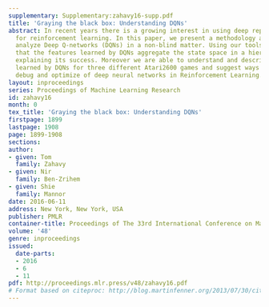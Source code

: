 ```yaml
---
supplementary: Supplementary:zahavy16-supp.pdf
title: 'Graying the black box: Understanding DQNs'
abstract: In recent years there is a growing interest in using deep representations
  for reinforcement learning. In this paper, we present a methodology and tools to
  analyze Deep Q-networks (DQNs) in a non-blind matter. Using our tools we reveal
  that the features learned by DQNs aggregate the state space in a hierarchical fashion,
  explaining its success. Moreover we are able to understand and describe the policies
  learned by DQNs for three different Atari2600 games and suggest ways to interpret,
  debug and optimize of deep neural networks in Reinforcement Learning.
layout: inproceedings
series: Proceedings of Machine Learning Research
id: zahavy16
month: 0
tex_title: 'Graying the black box: Understanding DQNs'
firstpage: 1899
lastpage: 1908
page: 1899-1908
sections: 
author:
- given: Tom
  family: Zahavy
- given: Nir
  family: Ben-Zrihem
- given: Shie
  family: Mannor
date: 2016-06-11
address: New York, New York, USA
publisher: PMLR
container-title: Proceedings of The 33rd International Conference on Machine Learning
volume: '48'
genre: inproceedings
issued:
  date-parts:
  - 2016
  - 6
  - 11
pdf: http://proceedings.mlr.press/v48/zahavy16.pdf
# Format based on citeproc: http://blog.martinfenner.org/2013/07/30/citeproc-yaml-for-bibliographies/
---
```

